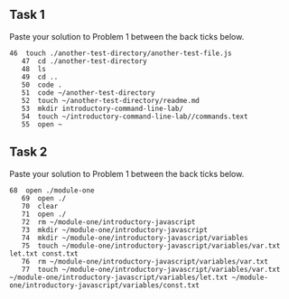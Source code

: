 ## Task 1

Paste your solution to Problem 1 between the back ticks below.

```
46  touch ./another-test-directory/another-test-file.js
   47  cd ./another-test-directory
   48  ls
   49  cd ..
   50  code .
   51  code ~/another-test-directory
   52  touch ~/another-test-directory/readme.md
   53  mkdir introductory-command-line-lab/
   54  touch ~/introductory-command-line-lab//commands.text
   55  open ~
```

## Task 2

Paste your solution to Problem 1 between the back ticks below.

```
68  open ./module-one
   69  open ./
   70  clear
   71  open ./
   72  rm ~/module-one/introductory-javascript
   73  mkdir ~/module-one/introductory-javascript
   74  mkdir ~/module-one/introductory-javascript/variables
   75  touch ~/module-one/introductory-javascript/variables/var.txt let.txt const.txt
   76  rm ~/module-one/introductory-javascript/variables/var.txt
   77  touch ~/module-one/introductory-javascript/variables/var.txt ~/module-one/introductory-javascript/variables/let.txt ~/module-one/introductory-javascript/variables/const.txt
```
